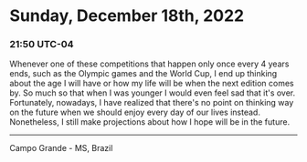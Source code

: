# Sunday, December 18th, 2022

### 21:50 UTC-04

Whenever one of these competitions that happen only once every 4 years ends, such
as the Olympic games and the World Cup, I end up thinking about the age I will have
or how my life will be when the next edition comes by. So much so that when I was
younger I would even feel sad that it's over. Fortunately, nowadays, I have realized
that there's no point on thinking way on the future when we should enjoy every day
of our lives instead. Nonetheless, I still make projections about how I hope will
be in the future.

---

Campo Grande - MS, Brazil
